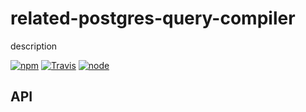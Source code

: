# related-postgres-query-compiler

description


[![npm](https://img.shields.io/npm/dm/related-postgres-query-compiler.svg?style=flat-square)](https://www.npmjs.com/package/related-postgres-query-compiler)
[![Travis](https://img.shields.io/travis/eventEmitter/related-postgres-query-compiler.svg?style=flat-square)](https://travis-ci.org/eventEmitter/related-postgres-query-compiler)
[![node](https://img.shields.io/node/v/related-postgres-query-compiler.svg?style=flat-square)](https://nodejs.org/)


## API
